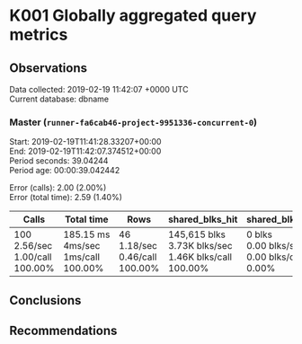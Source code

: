 # K001 Globally aggregated query metrics

## Observations ##
Data collected: 2019-02-19 11:42:07 +0000 UTC  
Current database: dbname  


### Master (`runner-fa6cab46-project-9951336-concurrent-0`) ###
Start: 2019-02-19T11:41:28.33207+00:00  
End: 2019-02-19T11:42:07.374512+00:00  
Period seconds: 39.04244  
Period age: 00:00:39.042442  

Error (calls): 2.00 (2.00%)  
Error (total time): 2.59 (1.40%)

Calls | Total&nbsp;time | Rows | shared_blks_hit | shared_blks_read | shared_blks_dirtied | shared_blks_written | blk_read_time | blk_write_time | kcache_reads | kcache_writes | kcache_user_time_ms | kcache_system_time 
-------|------------|------|-----------------|------------------|---------------------|---------------------|---------------|----------------|--------------|---------------|---------------------|--------------------
100<br/>2.56/sec<br/>1.00/call<br/>100.00% |185.15&nbsp;ms<br/>4ms/sec<br/>1ms/call<br/>100.00% |46<br/>1.18/sec<br/>0.46/call<br/>100.00% |145,615&nbsp;blks<br/>3.73K&nbsp;blks/sec<br/>1.46K&nbsp;blks/call<br/>100.00% |0&nbsp;blks<br/>0.00&nbsp;blks/sec<br/>0.00&nbsp;blks/call<br/>0.00% |0&nbsp;blks<br/>0.00&nbsp;blks/sec<br/>0.00&nbsp;blks/call<br/>0.00% |0&nbsp;blks<br/>0.00&nbsp;blks/sec<br/>0.00&nbsp;blks/call<br/>0.00% |0.00&nbsp;ms<br/>0s/sec<br/>0s/call<br/>0.00% |0.00&nbsp;ms<br/>0s/sec<br/>0s/call<br/>0.00% |0.00&nbsp;bytes<br/>0.00&nbsp;bytes/sec<br/>0.00&nbsp;bytes/call<br/>0.00% |0.00&nbsp;bytes<br/>0.00&nbsp;bytes/sec<br/>0.00&nbsp;bytes/call<br/>0.00% |0.00&nbsp;ms<br/>0s/sec<br/>0s/call<br/>0.00% |0.00&nbsp;ms<br/>0s/sec<br/>0s/call<br/>0.00%





## Conclusions ##


## Recommendations ##

